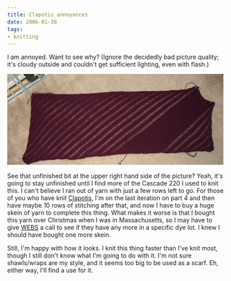 ```yaml
---
title: Clapotis annoyances
date: 2006-01-30
tags:
- knitting
---
```

I am annoyed. Want to see why? (Ignore the decidedly bad picture quality; it's cloudy outside and couldn't get sufficient lighting, even with flash.)

![An almost finished Clapotis scarf.](../../images/clapotis-finished.jpg "Almost finished Clapotis.")

See that unfinished bit at the upper right hand side of the picture? Yeah, it's going to stay unfinished until I find more of the Cascade 220 I used to knit this. I can't believe I ran out of yarn with just a few rows left to go. For those of you who have knit [Clapotis](http://knitty.com/ISSUEfall04/PATTclapotis.html), I'm on the last iteration on part 4 and then have maybe 10 rows of stitching after that, and now I have to buy a huge skein of yarn to complete this thing. What makes it worse is that I bought this yarn over Christmas when I was in Massachusetts, so I may have to give [WEBS](http://yarn.com) a call to see if they have any more in a specific dye lot. I knew I should have bought one more skein.

Still, I'm happy with how it looks. I knit this thing faster than I've knit most, though I still don't know what I'm going to do with it. I'm not sure shawls/wraps are my style, and it seems too big to be used as a scarf. Eh, either way, I'll find a use for it.
